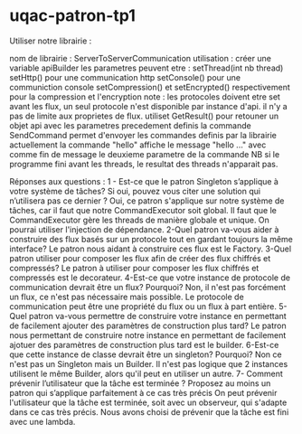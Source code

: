﻿# uqac-patron-tp1
Utiliser notre librairie : 

nom de librairie : ServerToServerCommunication
utilisation : créer une variable apiBuilder
les parametres peuvent etre : 	setThread(int nb thread)
				setHttp() pour une communication http
				setConsole() pour une communiction console
				setCompression() et setEncrypted() respectivement pour la compression et l'encryption
note : les protocoles doivent etre set avant les flux, un seul protocole n'est disponible par instance d'api. il n'y a pas de limite aux proprietes de flux.
utiliset GetResult() pour retouner un objet api avec les parametres precedement definis
la commande SendCommand permet d'envoyer les commandes definis par la librairie
actuellement la commande "hello" affiche le message "hello ..." avec comme fin de message le deuxieme parametre de la commande
NB si le programme fini avant les threads, le resultat des threads n'apparait pas. 


Réponses aux questions : 
1 - Est-ce que le patron Singleton s’applique à votre système de tâches? Si oui, pouvez vous citer une solution qui n’utilisera pas ce dernier ?
Oui, ce patron s'applique sur notre système de tâches, car il faut que notre CommandExecutor soit global.
Il faut que le CommandExecutor gère les threads de manière globale et unique.
On pourrai utiliser l'injection de dépendance.
2-Quel patron va-vous aider à construire des flux basés sur un protocole tout en gardant toujours la même interface?
Le patron nous aidant à construire ces flux est le Factory.
3-Quel patron utiliser pour composer les flux afin de créer des flux chiffrés et compressés?
Le patron à utiliser pour composer les flux chiffrés et compressés est le decorateur.
4-Est-ce que votre instance de protocole de communication devrait être un flux? Pourquoi?
Non, il n'est pas forcément un flux, ce n'est pas nécessaire mais possible. 
Le protocole de communication peut être une propriété du flux ou un flux à part entière.
5-Quel patron va-vous permettre de construire votre instance en permettant de facilement ajouter des paramètres de construction plus tard?
Le patron nous permettant de construire notre instance en permettant de facilement ajotuer des paramètres de construction plus tard est le builder.
6-Est-ce que cette instance de classe devrait être un singleton? Pourquoi?
Non ce n'est pas un Singleton mais un Builder.
Il n'est pas logique que 2 instances utilisent le même Builder, alors qu'il peut en utiliser un autre.
7- Comment prévenir l’utilisateur que la tâche est terminée ? Proposez au moins un patron qui s’applique parfaitement à ce cas très précis 
On peut prévenir l'utilisateur que la tâche est terminée, soit avec un observeur, qui s'adapte dans ce cas très précis.
Nous avons choisi de prévenir que la tâche est fini avec une lambda.
